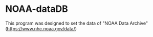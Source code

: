 # NOAA-dataDB
This program was designed to set the data of "NOAA Data Archive" (https://www.nhc.noaa.gov/data/)
